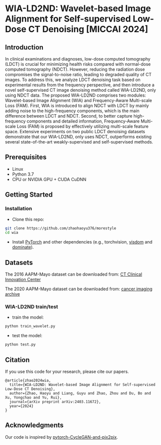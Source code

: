 # WIA-LD2ND: Wavelet-based Image Alignment for Self-supervised Low-Dose CT Denoising **[MICCAI 2024]**

## Introduction
In clinical examinations and diagnoses, low-dose computed tomography (LDCT) is crucial for minimizing health risks compared with normal-dose computed tomography (NDCT). However, reducing the radiation dose compromises the signal-to-noise ratio, leading to degraded quality of CT images. To address this, we analyze LDCT denoising task based on experimental results from the frequency perspective, and then introduce a novel self-supervised CT image denoising method called WIA-LD2ND, only using NDCT data. The proposed WIA-LD2ND comprises two modules: Wavelet-based Image Alignment (WIA) and Frequency-Aware Multi-scale Loss (FAM). First, WIA is introduced to align NDCT with LDCT by mainly adding noise to the high-frequency components, which is the main difference between LDCT and NDCT. Second, to better capture high-frequency components and detailed information, Frequency-Aware Multi-scale Loss (FAM) is proposed by effectively utilizing multi-scale feature space. Extensive experiments on two public LDCT denoising datasets demonstrate that our WIA-LD2ND, only uses NDCT, outperforms existing several state-of-the-art weakly-supervised and self-supervised methods. 
## Prerequisites
- Linux
- Python 3.7
- CPU or NVIDIA GPU + CUDA CuDNN

## Getting Started
### Installation

- Clone this repo:
```bash
git clone https://github.com/zhaohaoyu376/morestyle
cd wia
```

- Install [PyTorch](http://pytorch.org) and other dependencies (e.g., torchvision, [visdom](https://github.com/facebookresearch/visdom) and [dominate](https://github.com/Knio/dominate)).

## Datasets
The 2016 AAPM-Mayo dataset can be downloaded from: [CT Clinical Innovation Center](https://ctcicblog.mayo.edu/2016-low-dose-ct-grand-challenge/)

The 2020 AAPM-Mayo dataset can be downloaded from: [cancer imaging archive](https://www.cancerimagingarchive.net/collection/ldct-and-projection-data/)
### WIA-LD2ND train/test
- train the model:
```bash
python train_wavelet.py 
```

- test the model:
```bash
python test.py
```

## Citation
If you use this code for your research, please cite our papers.
```
@article{zhao2024wia,
  title={WIA-LD2ND: Wavelet-based Image Alignment for Self-supervised Low-Dose CT Denoising},
  author={Zhao, Haoyu and Liang, Guyu and Zhao, Zhou and Du, Bo and Xu, Yongchao and Yu, Rui},
  journal={arXiv preprint arXiv:2403.11672},
  year={2024}
}
```

## Acknowledgments
Our code is inspired by [pytorch-CycleGAN-and-pix2pix](https://github.com/junyanz/pytorch-CycleGAN-and-pix2pix).
